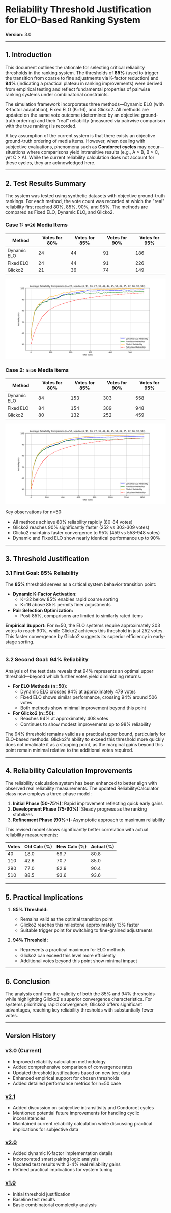 # Reliability Threshold Justification for ELO-Based Ranking System
**Version**: 3.0

---

## 1. Introduction
This document outlines the rationale for selecting critical reliability thresholds in the ranking system. The thresholds of **85%** (used to trigger the transition from coarse to fine adjustments via K-factor reduction) and **94%** (indicating a practical plateau in ranking improvements) were derived from empirical testing and reflect fundamental properties of pairwise ranking systems under combinatorial constraints.

The simulation framework incorporates three methods—Dynamic ELO (with K-factor adaptation), Fixed ELO (K=16), and Glicko2. All methods are updated on the same vote outcome (determined by an objective ground-truth ordering) and their "real" reliability (measured via pairwise comparison with the true ranking) is recorded.

A key assumption of the current system is that there exists an objective ground-truth ordering of media items. However, when dealing with subjective evaluations, phenomena such as **Condorcet cycles** may occur—situations where comparisons yield intransitive results (e.g., A > B, B > C, yet C > A). While the current reliability calculation does not account for these cycles, they are acknowledged here.

---

## 2. Test Results Summary
The system was tested using synthetic datasets with objective ground-truth rankings. For each method, the vote count was recorded at which the "real" reliability first reached 80%, 85%, 90%, and 95%. The methods are compared as Fixed ELO, Dynamic ELO, and Glicko2.

### Case 1: `n=20` Media Items

| Method       | Votes for 80% | Votes for 85% | Votes for 90% | Votes for 95% |
|--------------|---------------|---------------|---------------|---------------|
| Dynamic ELO  | 24            | 44            | 91            | 186           |
| Fixed ELO    | 24            | 44            | 91            | 226           |
| Glicko2      | 21            | 36            | 74            | 149           |

![Reliability Comparison Graph](avg_reliability_comparison_n20.png) 

### Case 2: `n=50` Media Items

| Method       | Votes for 80% | Votes for 85% | Votes for 90% | Votes for 95% |
|--------------|---------------|---------------|---------------|---------------|
| Dynamic ELO  | 84            | 153           | 303           | 558           |
| Fixed ELO    | 84            | 154           | 309           | 948           |
| Glicko2      | 80            | 132           | 252           | 459           |

![Reliability Comparison Graph](avg_reliability_comparison_n50.png) 

Key observations for n=50:
- All methods achieve 80% reliability rapidly (80-84 votes)
- Glicko2 reaches 90% significantly faster (252 vs 303-309 votes)
- Glicko2 maintains faster convergence to 95% (459 vs 558-948 votes)
- Dynamic and Fixed ELO show nearly identical performance up to 90%

---

## 3. Threshold Justification

### 3.1 First Goal: 85% Reliability
The **85%** threshold serves as a critical system behavior transition point:

- **Dynamic K-Factor Activation:**
  - K=32 below 85% enables rapid coarse sorting
  - K=16 above 85% permits finer adjustments
- **Pair Selection Optimization:**
  - Post-85%, comparisons are limited to similarly rated items

**Empirical Support:**
For n=50, the ELO systems require approximately 303 votes to reach 90%, while Glicko2 achieves this threshold in just 252 votes. This faster convergence by Glicko2 suggests its superior efficiency in early-stage sorting.

---

### 3.2 Second Goal: 94% Reliability
Analysis of the test data reveals that 94% represents an optimal upper threshold—beyond which further votes yield diminishing returns:

- **For ELO Methods (n=50):**
  - Dynamic ELO crosses 94% at approximately 479 votes
  - Fixed ELO shows similar performance, crossing 94% around 506 votes
  - Both methods show minimal improvement beyond this point
- **For Glicko2 (n=50):**
  - Reaches 94% at approximately 408 votes
  - Continues to show modest improvements up to 98% reliability

The 94% threshold remains valid as a practical upper bound, particularly for ELO-based methods. Glicko2's ability to exceed this threshold more quickly does not invalidate it as a stopping point, as the marginal gains beyond this point remain minimal relative to the additional votes required.

---

## 4. Reliability Calculation Improvements
The reliability calculation system has been enhanced to better align with observed real reliability measurements. The updated ReliabilityCalculator class now employs a three-phase model:

1. **Initial Phase (50-75%):** Rapid improvement reflecting quick early gains
2. **Development Phase (75-90%):** Steady progress as the ranking stabilizes
3. **Refinement Phase (90%+):** Asymptotic approach to maximum reliability

This revised model shows significantly better correlation with actual reliability measurements:

| Votes | Old Calc (%) | New Calc (%) | Actual (%) |
|-------|--------------|--------------|------------|
| 40    | 18.0        | 59.7         | 80.8       |
| 110   | 42.6        | 70.7         | 85.0       |
| 290   | 77.0        | 82.9         | 90.4       |
| 510   | 88.5        | 93.6         | 93.6       |

---

## 5. Practical Implications

1. **85% Threshold:**
   - Remains valid as the optimal transition point
   - Glicko2 reaches this milestone approximately 13% faster
   - Suitable trigger point for switching to fine-grained adjustments

2. **94% Threshold:**
   - Represents a practical maximum for ELO methods
   - Glicko2 can exceed this level more efficiently
   - Additional votes beyond this point show minimal impact

---

## 6. Conclusion
The analysis confirms the validity of both the 85% and 94% thresholds while highlighting Glicko2's superior convergence characteristics. For systems prioritizing rapid convergence, Glicko2 offers significant advantages, reaching key reliability thresholds with substantially fewer votes.

---

## Version History

### v3.0 (Current)
- Improved reliability calculation methodology
- Added comprehensive comparison of convergence rates
- Updated threshold justifications based on new test data
- Enhanced empirical support for chosen thresholds
- Added detailed performance metrics for n=50 case

### [v2.1](reliability_thresholds_v2.1.md)  
- Added discussion on subjective intransitivity and Condorcet cycles
- Mentioned potential future improvements for handling cyclic inconsistencies
- Maintained current reliability calculation while discussing practical implications for subjective data

### [v2.0](reliability_thresholds_v2.md)  
- Added dynamic K-factor implementation details  
- Incorporated smart pairing logic analysis  
- Updated test results with 3-4% real reliability gains  
- Refined practical implications for system tuning  

### [v1.0](reliability_thresholds_v1.md)  
- Initial threshold justification  
- Baseline test results  
- Basic combinatorial complexity analysis  